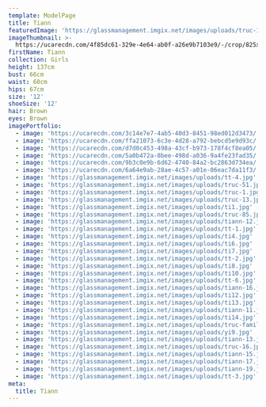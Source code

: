 ```yaml
---
template: ModelPage
title: Tiann
featuredImage: 'https://glassmanagement.imgix.net/images/uploads/truc-16.jpg'
imageThumbnail: >-
  https://ucarecdn.com/4f85dc61-329e-4e64-ab0f-a26e9b7103e9/-/crop/825x1212/145,51/-/preview/
firstName: Tiann
collection: Girls
height: 137cm
bust: 66cm
waist: 60cm
hips: 67cm
size: '12'
shoeSize: '12'
hair: Brown
eyes: Brown
imagePortfolio:
  - image: 'https://ucarecdn.com/3c14e7e7-4ab5-40d3-8451-98ed012d3473/'
  - image: 'https://ucarecdn.com/ffa21073-6c3e-4d28-a792-bebcd5e9d93c/'
  - image: 'https://ucarecdn.com/d7d0c453-498a-43cf-b973-178f4cf8ea05/'
  - image: 'https://ucarecdn.com/5a0b472a-0bee-498d-a036-9a4fe23fad35/'
  - image: 'https://ucarecdn.com/9b3c0e9b-6d62-4740-84a2-bc2863d734ea/'
  - image: 'https://ucarecdn.com/6a64e9ab-28ae-4c57-a01e-06eac7da11f3/'
  - image: 'https://glassmanagement.imgix.net/images/uploads/tt-4.jpg'
  - image: 'https://glassmanagement.imgix.net/images/uploads/truc-51.jpg'
  - image: 'https://glassmanagement.imgix.net/images/uploads/truc-1.jpg'
  - image: 'https://glassmanagement.imgix.net/images/uploads/truc-13.jpg'
  - image: 'https://glassmanagement.imgix.net/images/uploads/ti1.jpg'
  - image: 'https://glassmanagement.imgix.net/images/uploads/truc-85.jpg'
  - image: 'https://glassmanagement.imgix.net/images/uploads/tiann-12.jpeg'
  - image: 'https://glassmanagement.imgix.net/images/uploads/tt-1.jpg'
  - image: 'https://glassmanagement.imgix.net/images/uploads/ti4.jpg'
  - image: 'https://glassmanagement.imgix.net/images/uploads/ti6.jpg'
  - image: 'https://glassmanagement.imgix.net/images/uploads/ti7.jpg'
  - image: 'https://glassmanagement.imgix.net/images/uploads/tt-2.jpg'
  - image: 'https://glassmanagement.imgix.net/images/uploads/ti8.jpg'
  - image: 'https://glassmanagement.imgix.net/images/uploads/ti10.jpg'
  - image: 'https://glassmanagement.imgix.net/images/uploads/tt-6.jpg'
  - image: 'https://glassmanagement.imgix.net/images/uploads/tiann-16.jpeg'
  - image: 'https://glassmanagement.imgix.net/images/uploads/ti12.jpg'
  - image: 'https://glassmanagement.imgix.net/images/uploads/ti13.jpg'
  - image: 'https://glassmanagement.imgix.net/images/uploads/tiann-11.jpeg'
  - image: 'https://glassmanagement.imgix.net/images/uploads/ti14.jpg'
  - image: 'https://glassmanagement.imgix.net/images/uploads/truc-family-3.jpg'
  - image: 'https://glassmanagement.imgix.net/images/uploads/yi9.jpg'
  - image: 'https://glassmanagement.imgix.net/images/uploads/tiann-13.jpeg'
  - image: 'https://glassmanagement.imgix.net/images/uploads/truc-16.jpg'
  - image: 'https://glassmanagement.imgix.net/images/uploads/tiann-15.jpeg'
  - image: 'https://glassmanagement.imgix.net/images/uploads/tiann-17.jpeg'
  - image: 'https://glassmanagement.imgix.net/images/uploads/tiann-19.jpeg'
  - image: 'https://glassmanagement.imgix.net/images/uploads/tt-3.jpg'
meta:
  title: Tiann
---
```


